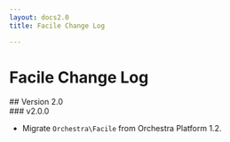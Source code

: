 ```yaml
---
layout: docs2.0
title: Facile Change Log

---
```


# Facile Change Log

<section id="v2.0">
## Version 2.0

<article id="v2.0.0">
### v2.0.0

* Migrate `Orchestra\Facile` from Orchestra Platform 1.2.

</article>

</section>
